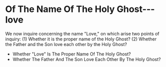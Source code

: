 # Of The Name Of The Holy Ghost---love

We now inquire concerning the name "Love," on which arise two points of inquiry:
(1) Whether it is the proper name of the Holy Ghost?
(2) Whether the Father and the Son love each other by the Holy Ghost?

* Whether "Love" Is The Proper Name Of The Holy Ghost?
* Whether The Father And The Son Love Each Other By The Holy Ghost?